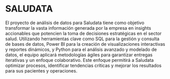 # SALUDATA
El proyecto de análisis de datos para Saludata tiene como objetivo transformar la vasta información generada por la empresa en insights accionables que potencien la toma de decisiones estratégicas en el sector salud. Utilizando herramientas clave como SQL para la gestión y consulta de bases de datos, Power BI para la creación de visualizaciones interactivas y reportes dinámicos, y Python para el análisis avanzado y modelado de datos, el equipo aplicará metodologías ágiles para garantizar entregas iterativas y un enfoque colaborativo. Este enfoque permitirá a Saludata optimizar procesos, identificar tendencias críticas y mejorar los resultados para sus pacientes y operaciones.
